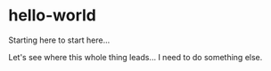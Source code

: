 # hello-world
Starting here to start here...

Let's see where this whole thing leads... I need to do something else.
